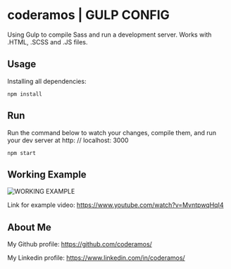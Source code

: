 # coderamos | GULP CONFIG

Using Gulp to compile Sass and run a development server. Works with .HTML, .SCSS and .JS files.

## Usage

Installing all dependencies:

```
npm install
```

## Run

Run the command below to watch your changes, compile them, and run your dev server at http: // localhost: 3000

```
npm start
```

## Working Example

![WORKING EXAMPLE](https://img.youtube.com/vi/MvntpwqHqI4/0.jpg)

Link for example video: https://www.youtube.com/watch?v=MvntpwqHqI4

## About Me

My Github profile: https://github.com/coderamos/

My Linkedin profile: https://www.linkedin.com/in/coderamos/